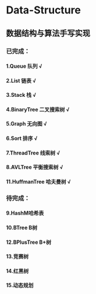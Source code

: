 # Data-Structure
## 数据结构与算法手写实现
### 已完成：
#### 1.Queue 队列              √
#### 2.List 链表               √
#### 3.Stack 栈                √
#### 4.BinaryTree 二叉搜索树    √
#### 5.Graph 无向图             √
#### 6.Sort 排序                √
#### 7.ThreadTree 线索树        √
#### 8.AVLTree 平衡搜索树       √
#### 11.HuffmanTree 哈夫曼树    √

### 待完成：
#### 9.HashM哈希表       
#### 10.BTree B树
#### 12.BPlusTree B+树
#### 13.竞赛树
#### 14.红黑树
#### 15.动态规划
